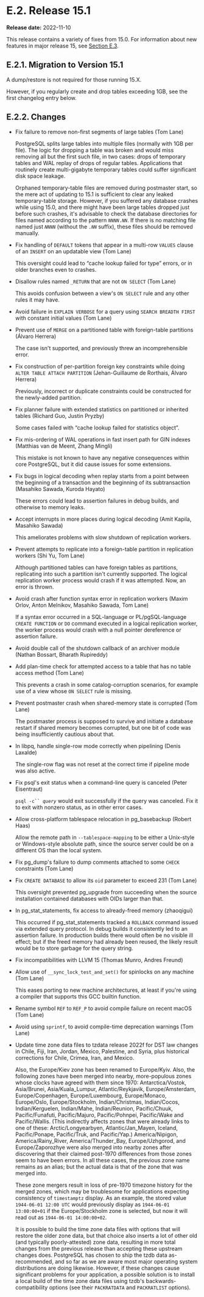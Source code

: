# E.2. Release 15.1

**Release date:** 2022-11-10

This release contains a variety of fixes from 15.0. For information about new features in major release 15, see [Section E.3](https://www.postgresql.org/docs/15/release-15.html).

## E.2.1. Migration to Version 15.1

A dump/restore is not required for those running 15.X.

However, if you regularly create and drop tables exceeding 1GB, see the first changelog entry below.

## E.2.2. Changes

*   Fix failure to remove non-first segments of large tables (Tom Lane)

    PostgreSQL splits large tables into multiple files (normally with 1GB per file). The logic for dropping a table was broken and would miss removing all but the first such file, in two cases: drops of temporary tables and WAL replay of drops of regular tables. Applications that routinely create multi-gigabyte temporary tables could suffer significant disk space leakage.

    Orphaned temporary-table files are removed during postmaster start, so the mere act of updating to 15.1 is sufficient to clear any leaked temporary-table storage. However, if you suffered any database crashes while using 15.0, and there might have been large tables dropped just before such crashes, it's advisable to check the database directories for files named according to the pattern _`NNNN`_`.`_`NN`_. If there is no matching file named just _`NNNN`_ (without the `.`_`NN`_ suffix), these files should be removed manually.
*   Fix handling of `DEFAULT` tokens that appear in a multi-row `VALUES` clause of an `INSERT` on an updatable view (Tom Lane)

    This oversight could lead to “cache lookup failed for type” errors, or in older branches even to crashes.
*   Disallow rules named `_RETURN` that are not `ON SELECT` (Tom Lane)

    This avoids confusion between a view's `ON SELECT` rule and any other rules it may have.
* Avoid failure in `EXPLAIN VERBOSE` for a query using `SEARCH BREADTH FIRST` with constant initial values (Tom Lane)
*   Prevent use of `MERGE` on a partitioned table with foreign-table partitions (Álvaro Herrera)

    The case isn't supported, and previously threw an incomprehensible error.
*   Fix construction of per-partition foreign key constraints while doing `ALTER TABLE ATTACH PARTITION` (Jehan-Guillaume de Rorthais, Álvaro Herrera)

    Previously, incorrect or duplicate constraints could be constructed for the newly-added partition.
*   Fix planner failure with extended statistics on partitioned or inherited tables (Richard Guo, Justin Pryzby)

    Some cases failed with “cache lookup failed for statistics object”.
*   Fix mis-ordering of WAL operations in fast insert path for GIN indexes (Matthias van de Meent, Zhang Mingli)

    This mistake is not known to have any negative consequences within core PostgreSQL, but it did cause issues for some extensions.
*   Fix bugs in logical decoding when replay starts from a point between the beginning of a transaction and the beginning of its subtransaction (Masahiko Sawada, Kuroda Hayato)

    These errors could lead to assertion failures in debug builds, and otherwise to memory leaks.
*   Accept interrupts in more places during logical decoding (Amit Kapila, Masahiko Sawada)

    This ameliorates problems with slow shutdown of replication workers.
*   Prevent attempts to replicate into a foreign-table partition in replication workers (Shi Yu, Tom Lane)

    Although partitioned tables can have foreign tables as partitions, replicating into such a partition isn't currently supported. The logical replication worker process would crash if it was attempted. Now, an error is thrown.
*   Avoid crash after function syntax error in replication workers (Maxim Orlov, Anton Melnikov, Masahiko Sawada, Tom Lane)

    If a syntax error occurred in a SQL-language or PL/pgSQL-language `CREATE FUNCTION` or `DO` command executed in a logical replication worker, the worker process would crash with a null pointer dereference or assertion failure.
* Avoid double call of the shutdown callback of an archiver module (Nathan Bossart, Bharath Rupireddy)
*   Add plan-time check for attempted access to a table that has no table access method (Tom Lane)

    This prevents a crash in some catalog-corruption scenarios, for example use of a view whose `ON SELECT` rule is missing.
*   Prevent postmaster crash when shared-memory state is corrupted (Tom Lane)

    The postmaster process is supposed to survive and initiate a database restart if shared memory becomes corrupted, but one bit of code was being insufficiently cautious about that.
*   In libpq, handle single-row mode correctly when pipelining (Denis Laxalde)

    The single-row flag was not reset at the correct time if pipeline mode was also active.
*   Fix psql's exit status when a command-line query is canceled (Peter Eisentraut)

    `psql -c`` `_`query`_ would exit successfully if the query was canceled. Fix it to exit with nonzero status, as in other error cases.
*   Allow cross-platform tablespace relocation in pg\_basebackup (Robert Haas)

    Allow the remote path in `--tablespace-mapping` to be either a Unix-style or Windows-style absolute path, since the source server could be on a different OS than the local system.
* Fix pg\_dump's failure to dump comments attached to some `CHECK` constraints (Tom Lane)
*   Fix `CREATE DATABASE` to allow its `oid` parameter to exceed 231 (Tom Lane)

    This oversight prevented pg\_upgrade from succeeding when the source installation contained databases with OIDs larger than that.
*   In pg\_stat\_statements, fix access to already-freed memory (zhaoqigui)

    This occurred if pg\_stat\_statements tracked a `ROLLBACK` command issued via extended query protocol. In debug builds it consistently led to an assertion failure. In production builds there would often be no visible ill effect; but if the freed memory had already been reused, the likely result would be to store garbage for the query string.
* Fix incompatibilities with LLVM 15 (Thomas Munro, Andres Freund)
*   Allow use of `__sync_lock_test_and_set()` for spinlocks on any machine (Tom Lane)

    This eases porting to new machine architectures, at least if you're using a compiler that supports this GCC builtin function.
* Rename symbol `REF` to `REF_P` to avoid compile failure on recent macOS (Tom Lane)
* Avoid using `sprintf`, to avoid compile-time deprecation warnings (Tom Lane)
*   Update time zone data files to tzdata release 2022f for DST law changes in Chile, Fiji, Iran, Jordan, Mexico, Palestine, and Syria, plus historical corrections for Chile, Crimea, Iran, and Mexico.

    Also, the Europe/Kiev zone has been renamed to Europe/Kyiv. Also, the following zones have been merged into nearby, more-populous zones whose clocks have agreed with them since 1970: Antarctica/Vostok, Asia/Brunei, Asia/Kuala\_Lumpur, Atlantic/Reykjavik, Europe/Amsterdam, Europe/Copenhagen, Europe/Luxembourg, Europe/Monaco, Europe/Oslo, Europe/Stockholm, Indian/Christmas, Indian/Cocos, Indian/Kerguelen, Indian/Mahe, Indian/Reunion, Pacific/Chuuk, Pacific/Funafuti, Pacific/Majuro, Pacific/Pohnpei, Pacific/Wake and Pacific/Wallis. (This indirectly affects zones that were already links to one of these: Arctic/Longyearbyen, Atlantic/Jan\_Mayen, Iceland, Pacific/Ponape, Pacific/Truk, and Pacific/Yap.) America/Nipigon, America/Rainy\_River, America/Thunder\_Bay, Europe/Uzhgorod, and Europe/Zaporozhye were also merged into nearby zones after discovering that their claimed post-1970 differences from those zones seem to have been errors. In all these cases, the previous zone name remains as an alias; but the actual data is that of the zone that was merged into.

    These zone mergers result in loss of pre-1970 timezone history for the merged zones, which may be troublesome for applications expecting consistency of `timestamptz` display. As an example, the stored value `1944-06-01 12:00 UTC` would previously display as `1944-06-01 13:00:00+01` if the Europe/Stockholm zone is selected, but now it will read out as `1944-06-01 14:00:00+02`.

    It is possible to build the time zone data files with options that will restore the older zone data, but that choice also inserts a lot of other old (and typically poorly-attested) zone data, resulting in more total changes from the previous release than accepting these upstream changes does. PostgreSQL has chosen to ship the tzdb data as-recommended, and so far as we are aware most major operating system distributions are doing likewise. However, if these changes cause significant problems for your application, a possible solution is to install a local build of the time zone data files using tzdb's backwards-compatibility options (see their `PACKRATDATA` and `PACKRATLIST` options).
